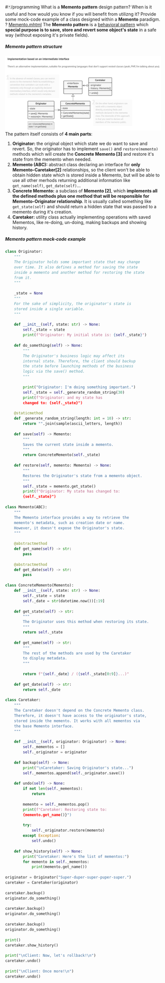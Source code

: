 #🃏/programming
What is a **Memento pattern** design pattern? When is it useful and how would you know if you will benefit from utilizng it? Provide some mock-code example of a class designed within a **Memento** paradigm.
?
[Memento.mhtml](../../📁%20files/Memento.mhtml)
The **Memento pattern** is a [behavioral pattern](Behavioral%20patterns.md) which **special purpose is to save, store and revert some object's state** in a safe way (without exposing it's private fields).
##### Memento pattern structure
![Pasted image 20240904122535.png](../../📁%20files/Pasted%20image%2020240904122535.png)
The pattern itself consists of **4 main parts**:
1. **Originator:** the original object which state we do want to save and revert. So, the originator has to implement `save()` and `restore(memento)` methods which will create the **Concrete Memento \[3]** and restore it's state from the memento when needed.
2. **Memento (ABC):** abstract class declaring an interface for **only Memento-Caretaker\[2]** relationships, so the client won't be able to obtain hidden state which is stored inside a Memento, but will be able to use all other merhods returning additional information like `get_name(self)`, `get_date(self)`...
3. **Concrete Memento:** a subclass of **Memento \[2]**, which **implements all the defined methods plus one method that will be responsible for Memento-Originator relationship**. It is usually called something like `get_state(self)` and should return a hidden state that was passed to a memento during it's creation.
4. **Caretaker:** utility class actually implementing operations with saved Mementos, like re-doing, un-doing, making backups and showing history.
##### Memento pattern mock-code example
```python
class Originator:
    """
    The Originator holds some important state that may change 
    over time. It also defines a method for saving the state 
    inside a memento and another method for restoring the state 
    from it.
    """
    
    _state = None
    """
    For the sake of simplicity, the originator's state is 
    stored inside a single variable.
    """

    def __init__(self, state: str) -> None:
        self._state = state
        print(f"Originator: My initial state is: {self._state}")

    def do_something(self) -> None:
        """
        The Originator's business logic may affect its 
        internal state. Therefore, the client should backup 
        the state before launching methods of the business 
        logic via the save() method.
        """

        print("Originator: I'm doing something important.")
        self._state = self._generate_random_string(30)
        print(f"Originator: and my state has 
        changed to: {self._state}")

    @staticmethod
    def _generate_random_string(length: int = 10) -> str:
        return "".join(sample(ascii_letters, length))

    def save(self) -> Memento:
        """
        Saves the current state inside a memento.
        """
        return ConcreteMemento(self._state)

    def restore(self, memento: Memento) -> None:
        """
        Restores the Originator's state from a memento object.
        """
        self._state = memento.get_state()
        print(f"Originator: My state has changed to: 
        {self._state}")

class Memento(ABC):
    """
    The Memento interface provides a way to retrieve the 
    memento's metadata, such as creation date or name. 
    However, it doesn't expose the Originator's state.
    """

    @abstractmethod
    def get_name(self) -> str:
        pass

    @abstractmethod
    def get_date(self) -> str:
        pass

class ConcreteMemento(Memento):
    def __init__(self, state: str) -> None:
        self._state = state
        self._date = str(datetime.now())[:19]

    def get_state(self) -> str:
        """
        The Originator uses this method when restoring its state.
        """
        return self._state

    def get_name(self) -> str:
        """
        The rest of the methods are used by the Caretaker
        to display metadata.
        """

        return f"{self._date} / ({self._state[0:9]}...)"

    def get_date(self) -> str:
        return self._date

class Caretaker:
    """
    The Caretaker doesn't depend on the Concrete Memento class. 
    Therefore, it doesn't have access to the originator's state, 
    stored inside the memento. It works with all mementos via 
    the base Memento interface.
    """

    def __init__(self, originator: Originator) -> None:
        self._mementos = []
        self._originator = originator

    def backup(self) -> None:
        print("\nCaretaker: Saving Originator's state...")
        self._mementos.append(self._originator.save())

    def undo(self) -> None:
        if not len(self._mementos):
            return
            
        memento = self._mementos.pop()
        print(f"Caretaker: Restoring state to: 
        {memento.get_name()}")
        
        try:
            self._originator.restore(memento)
        except Exception:
            self.undo()

    def show_history(self) -> None:
        print("Caretaker: Here's the list of mementos:")
        for memento in self._mementos:
            print(memento.get_name())

originator = Originator("Super-duper-super-puper-super.")
caretaker = Caretaker(originator)

caretaker.backup()
originator.do_something()

caretaker.backup()
originator.do_something()

caretaker.backup()
originator.do_something()

print()
caretaker.show_history()

print("\nClient: Now, let's rollback!\n")
caretaker.undo()

print("\nClient: Once more!\n")
caretaker.undo()
```
